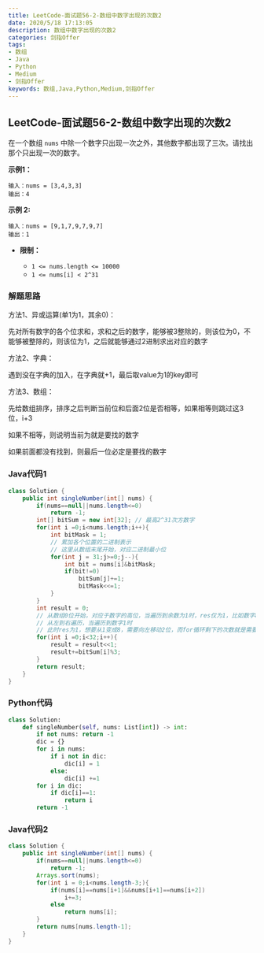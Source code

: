 ```yaml
---
title: LeetCode-面试题56-2-数组中数字出现的次数2
date: 2020/5/18 17:13:05
description: 数组中数字出现的次数2
categories: 剑指Offer
tags:
- 数组
- Java
- Python
- Medium
- 剑指Offer
keywords: 数组,Java,Python,Medium,剑指Offer
---
```


## LeetCode-面试题56-2-数组中数字出现的次数2

在一个数组 `nums` 中除一个数字只出现一次之外，其他数字都出现了三次。请找出那个只出现一次的数字。

 <!--more-->

**示例1：**

```
输入：nums = [3,4,3,3]
输出：4
```

**示例 2:**

```
输入：nums = [9,1,7,9,7,9,7]
输出：1
```

- **限制：**

  - `1 <= nums.length <= 10000`
  - `1 <= nums[i] < 2^31`

### 解题思路

方法1、异或运算(单1为1，其余0)：

先对所有数字的各个位求和，求和之后的数字，能够被3整除的，则该位为0，不能够被整除的，则该位为1，之后就能够通过2进制求出对应的数字

方法2、字典：

遇到没在字典的加入，在字典就+1，最后取value为1的key即可

方法3、数组：

先给数组排序，排序之后判断当前位和后面2位是否相等，如果相等则跳过这3位，i+3

如果不相等，则说明当前为就是要找的数字

如果前面都没有找到，则最后一位必定是要找的数字

### Java代码1

```java
class Solution {
    public int singleNumber(int[] nums) {
        if(nums==null||nums.length<=0)
            return -1;
        int[] bitSum = new int[32]; // 最高2^31次方数字
        for(int i =0;i<nums.length;i++){
            int bitMask = 1;
            // 累加各个位置的二进制表示
            // 这里从数组末尾开始，对应二进制最小位
            for(int j = 31;j>=0;j--){
                int bit = nums[i]&bitMask;
                if(bit!=0)
                    bitSum[j]+=1;
                    bitMask<<=1;
            }
        }
        int result = 0;
        // 从数组0位开始，对应于数字的高位，当遍历到余数为1时，res仅为1，比如数字8的二进制为0100
        // 从左到右遍历，当遍历到数字1时
        // 此时res为1，想要从1变成8，需要向左移动2位，而for循环剩下的次数就是需要<<左移的次数，最后得到res才是正确的
        for(int i =0;i<32;i++){
            result = result<<1;
            result+=bitSum[i]%3;
        }
        return result;
    }
}
```

### Python代码

```python
class Solution:
    def singleNumber(self, nums: List[int]) -> int:
        if not nums: return -1
        dic = {}
        for i in nums:
            if i not in dic:
                dic[i] = 1
            else:
                dic[i] +=1
        for i in dic:
            if dic[i]==1:
                return i
        return -1
```

### Java代码2

```java
class Solution {
    public int singleNumber(int[] nums) {
        if(nums==null||nums.length<=0)
            return -1;
        Arrays.sort(nums);
        for(int i = 0;i<nums.length-3;){
            if(nums[i]==nums[i+1]&&nums[i+1]==nums[i+2])
                i+=3;
            else
                return nums[i];
        }
        return nums[nums.length-1];
    }
}
```